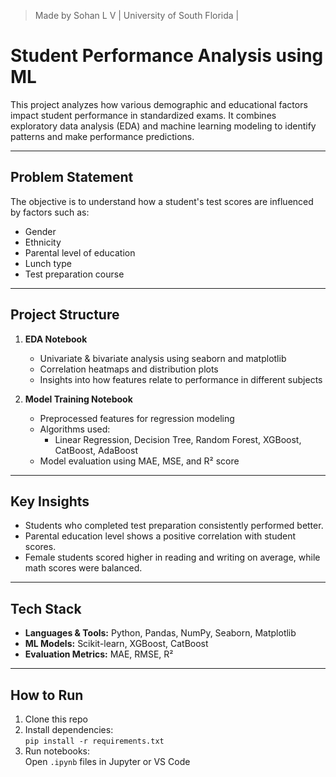 > Made by Sohan L V | University of South Florida |

# Student Performance Analysis using ML

This project analyzes how various demographic and educational factors impact student performance in standardized exams. It combines exploratory data analysis (EDA) and machine learning modeling to identify patterns and make performance predictions.

---

## Problem Statement

The objective is to understand how a student's test scores are influenced by factors such as:
- Gender
- Ethnicity
- Parental level of education
- Lunch type
- Test preparation course

---

## Project Structure

1. **EDA Notebook**  
   - Univariate & bivariate analysis using seaborn and matplotlib  
   - Correlation heatmaps and distribution plots  
   - Insights into how features relate to performance in different subjects

2. **Model Training Notebook**  
   - Preprocessed features for regression modeling  
   - Algorithms used:
     - Linear Regression, Decision Tree, Random Forest, XGBoost, CatBoost, AdaBoost
   - Model evaluation using MAE, MSE, and R² score

---

## Key Insights

- Students who completed test preparation consistently performed better.
- Parental education level shows a positive correlation with student scores.
- Female students scored higher in reading and writing on average, while math scores were balanced.

---

## Tech Stack

- **Languages & Tools:** Python, Pandas, NumPy, Seaborn, Matplotlib
- **ML Models:** Scikit-learn, XGBoost, CatBoost
- **Evaluation Metrics:** MAE, RMSE, R²

---

## How to Run

1. Clone this repo
2. Install dependencies:  
   `pip install -r requirements.txt`
3. Run notebooks:  
   Open `.ipynb` files in Jupyter or VS Code

